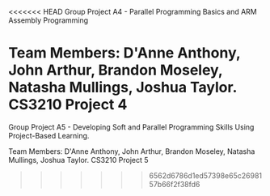 <<<<<<< HEAD
Group Project A4 - Parallel Programming Basics and ARM Assembly Programming

Team Members: D'Anne Anthony, John Arthur, Brandon Moseley, Natasha Mullings, Joshua Taylor.
CS3210 Project 4
=======
Group Project A5 - Developing Soft and Parallel Programming Skills Using Project-Based Learning.

Team Members: D'Anne Anthony, John Arthur, Brandon Moseley, Natasha Mullings, Joshua Taylor.
CS3210 Project 5
>>>>>>> 6562d6786d1ed57398e65c2698157b66f2f38fd6
